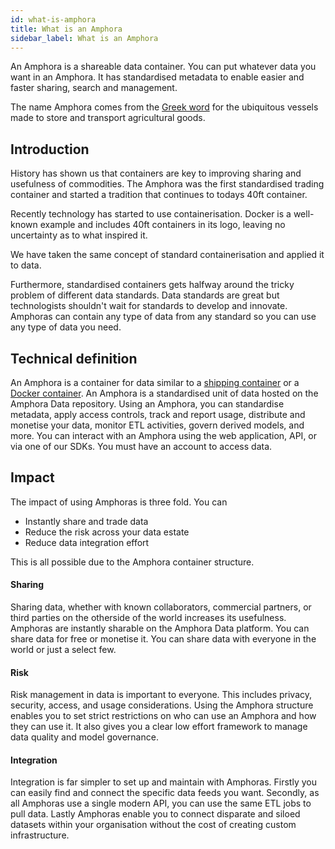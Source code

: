 ```yaml
---
id: what-is-amphora
title: What is an Amphora
sidebar_label: What is an Amphora
---
```


An Amphora is a shareable data container. You can put whatever data you want in an Amphora. It has standardised metadata to enable easier and faster sharing, search and management.

The name Amphora comes from the [Greek word](https://en.wikipedia.org/wiki/Amphora) for the ubiquitous vessels made to store and transport agricultural goods.

## Introduction

History has shown us that containers are key to improving sharing and usefulness of commodities. The Amphora was the first standardised trading container and started a tradition that continues to todays 40ft container. 

Recently technology has started to use containerisation. Docker is a well-known example and includes 40ft containers in its logo, leaving no uncertainty as to what inspired it.

We have taken the same concept of standard containerisation and applied it to data. 

Furthermore, standardised containers gets halfway around the tricky problem of different data standards. Data standards are great but technologists shouldn't wait for standards to develop and innovate. Amphoras can contain any type of data from any standard so you can use any type of data you need.

## Technical definition

An Amphora is a container for data similar to a [shipping container](https://en.wikipedia.org/wiki/Containerization) or a [Docker container](https://www.docker.com/resources/what-container). An Amphora is a standardised unit of data hosted on the Amphora Data repository. Using an Amphora, you can standardise metadata, apply access controls, track and report usage, distribute and monetise your data, monitor ETL activities, govern derived models, and more. You can interact with an Amphora using the web application, API, or via one of our SDKs. You must have an account to access data.

## Impact

The impact of using Amphoras is three fold. You can 
* Instantly share and trade data
* Reduce the risk across your data estate
* Reduce data integration effort

This is all possible due to the Amphora container structure.

#### Sharing

Sharing data, whether with known collaborators, commercial partners, or third parties on the otherside of the world increases its usefulness. Amphoras are instantly sharable on the Amphora Data platform. You can share data for free or monetise it. You can share data with everyone in the world or just a select few. 

#### Risk

Risk management in data is important to everyone. This includes privacy, security, access, and usage considerations. Using the Amphora structure enables you to set strict restrictions on who can use an Amphora and how they can use it. It also gives you a clear low effort framework to manage data quality and model governance.

#### Integration

Integration is far simpler to set up and maintain with Amphoras. Firstly you can easily find and connect the specific data feeds you want. Secondly, as all Amphoras use a single modern API, you can use the same ETL jobs to pull data. Lastly Amphoras enable you to connect disparate and siloed datasets within your organisation without the cost of creating custom infrastructure.

